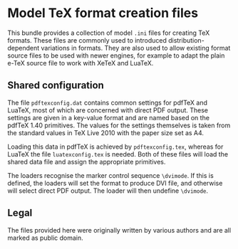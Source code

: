 # Model TeX format creation files

This bundle provides a collection of model `.ini` files for
creating TeX formats. These files are commonly used to introduced
distribution-dependent variations in formats. They are also used
to allow existing format source files to be used with newer
engines, for example to adapt the plain e-TeX source file to
work with XeTeX and LuaTeX.

## Shared configuration

The file `pdftexconfig.dat` contains common settings for pdfTeX
and LuaTeX, most of which are concerned with direct PDF output.
These settings are given in a key-value format and are named
based on the pdfTeX 1.40 primitives. The values for the settings
themselves is taken from the standard values in TeX Live 2010
with the paper size set as A4.

Loading this data in pdfTeX is achieved by `pdftexconfig.tex`,
whereas for LuaTeX the file `luatexconfig.tex` is needed. Both
of these files will load the shared data file and assign the
appropriate primitives.

The loaders recognise the marker control sequence `\dvimode`.
If this is defined, the loaders will set the format to produce
DVI file, and otherwise will select direct PDF output. The loader
will then undefine `\dvimode`.

## Legal

The files provided here were originally written by various
authors and are all marked as public domain.
